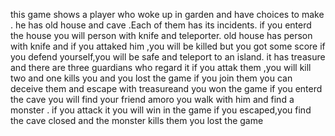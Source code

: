 this game shows a player who woke up in garden and have choices to make .
he has old house and cave .Each of them has its incidents. if you enterd the house you will person with knife and teleporter.
old house has person with knife and if you attaked him ,you will be killed but you got some score
if you defend yourself,you will be safe and teleport to an island.
it has treasure and  there are three guardians who regard it
if you attak them ,you will kill two and one kills you and you lost the game
if you join them you can deceive  them and escape with treasureand you won the game
if you enterd the cave you will find your friend amoro
you walk with him and find  a monster .
if you attack it you will win in the game
if you escaped,you find the cave closed and the monster kills them
you lost the game
